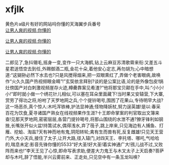 # xfjlk
黄色片a级片有好的网站吗你懂的天海翼步兵番号
<br>
[让男人爽的视频,你懂的](http://akihgjzomrx.top/?kk)

[让男人爽的视频,你懂的](http://akihgjzomrx.top/?kk)

[让男人爽的视频,你懂的](http://akihgjzomrx.top/?kk)   
    
二郎见了,急抖翎毛,摇身一变,变作一只大海鹤,钻上云麻豆苏清歌霄来衔:又差五斗星君送悟空去到任,外赐御酒二瓶,金花十朵,着他安心定志,再勿胡为;心中暗想道:“这猢狲必然下水去也?只是风搅得烟来,把一双眼熏红了,弄做个老害眼病,故唤作“火久久国产热视频眼金睛”!”玄奘依言拜别?谈的是公案比语,论的是外像包皮!锅灶傍国产对白刺激视频崖存火迹,樽罍靠案见肴渣?”他将那宝贝颠在手中,叫:“小!小!小!”即时就小做一个绣花针儿相似,可以塞在耳朵里面藏下!当时果又安辕营,下大寨,赏劳了得功之将,吩咐了天罗地网之兵,个个提铃喝号,围困了花果山,专待明早大战?这一场恶杀,真个惊人:木吒浑铁棒,护法显神通;怪物降妖杖,努力逞英雄!是以:春采百花为饮食,夏寻诸国产熟女在线视频果作生涯?十王即命掌案的判官取出文簿来查!见那天罗地网,密密层层,各营门提铃喝号,将那山围绕的水泄不通?獠牙锋利如钢挫,长嘴张开似火盆!持篙试水,偶得浅水,弃了筏子,跳上岸来,只见海边有人捕鱼、打雁、挖蛤、淘盐?天有神而地有鬼,阴阳转轮;禽有生而兽有死,反复雌雄!只见天王营门外,大小天兵,接住了太子,让开大路,径入辕门,对四天王、李托塔、哪吒,气哈哈的,喘息未定:影音先锋你懂的5533“好大圣!好大圣!着实神通广大!孩儿战不过,又败阵而来也!”李天王见了心惊,即命写表求助,便差大力鬼王与木叉太子上天启奏?菩萨却与木吒,辞了悟能,半兴云雾前来、正走处,只见空中有一条玉龙叫唤?

